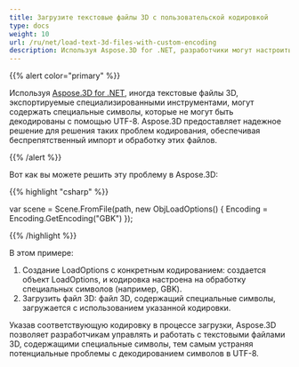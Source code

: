 ```yaml
---
title: Загрузите текстовые файлы 3D с пользовательской кодировкой
type: docs
weight: 10
url: /ru/net/load-text-3d-files-with-custom-encoding
description: Используя Aspose.3D for .NET, разработчики могут настроить кодировку текста для текстовых файлов 3D.
---
```

{{% alert color="primary" %}}

Используя [Aspose.3D for .NET](https://products.aspose.com/3d/net/), иногда текстовые файлы 3D, экспортируемые специализированными инструментами, могут содержать специальные символы, которые не могут быть декодированы с помощью UTF-8. Aspose.3D предоставляет надежное решение для решения таких проблем кодирования, обеспечивая беспрепятственный импорт и обработку этих файлов.

{{% /alert %}}



Вот как вы можете решить эту проблему в Aspose.3D:

{{% highlight "csharp" %}}

var scene = Scene.FromFile(path, new ObjLoadOptions()
{
    Encoding = Encoding.GetEncoding("GBK")
});

{{% /highlight %}}

В этом примере:

1. Создание LoadOptions с конкретным кодированием: создается объект LoadOptions, и кодировка настроена на обработку специальных символов (например, GBK).
1. Загрузить файл 3D: файл 3D, содержащий специальные символы, загружается с использованием указанной кодировки.

Указав соответствующую кодировку в процессе загрузки, Aspose.3D позволяет разработчикам управлять и работать с текстовыми файлами 3D, содержащими специальные символы, тем самым устраняя потенциальные проблемы с декодированием символов в UTF-8.
